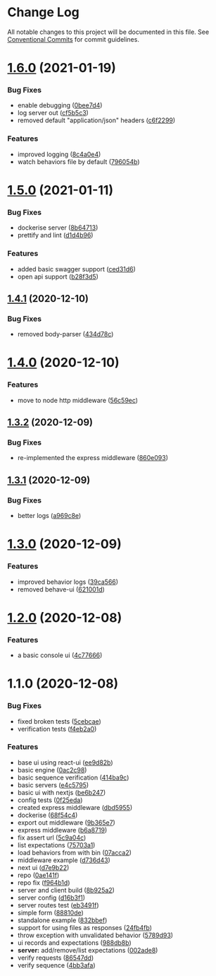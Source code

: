 # Change Log

All notable changes to this project will be documented in this file.
See [Conventional Commits](https://conventionalcommits.org) for commit guidelines.

# [1.6.0](https://github.com/sayjava/behave/compare/@sayjava/behave@1.5.0...@sayjava/behave@1.6.0) (2021-01-19)


### Bug Fixes

* enable debugging ([0bee7d4](https://github.com/sayjava/behave/commit/0bee7d458466ab3221eb870b2c3dfdab6142001a))
* log server out ([cf5b5c3](https://github.com/sayjava/behave/commit/cf5b5c3f27ee196ccadf654d9e7eaec195bb9d46))
* removed default "application/json" headers ([c6f2299](https://github.com/sayjava/behave/commit/c6f2299e0e86dd3b17c52e694270a4cc9f0b2afd))


### Features

* improved logging ([8c4a0e4](https://github.com/sayjava/behave/commit/8c4a0e486d0fceda1bd5efabe9ab26550ed4b625))
* watch behaviors file by default ([796054b](https://github.com/sayjava/behave/commit/796054b62a5a5b385261f3e99fb94033a9fb630c))





# [1.5.0](https://github.com/sayjava/behave/compare/@sayjava/behave@1.4.1...@sayjava/behave@1.5.0) (2021-01-11)


### Bug Fixes

* dockerise server ([8b64713](https://github.com/sayjava/behave/commit/8b647138460b8f67d3feac5ed37434986449be90))
* prettify and lint ([d1d4b96](https://github.com/sayjava/behave/commit/d1d4b96d8a26429bfa9aa1a224694d659b6956ef))


### Features

* added basic swagger support ([ced31d6](https://github.com/sayjava/behave/commit/ced31d6f4e94786346869fe42f3762d36a3e41c2))
* open api support ([b28f3d5](https://github.com/sayjava/behave/commit/b28f3d5e2cec91ee8ccf86e741bb08db4e2d09d8))





## [1.4.1](https://github.com/sayjava/behave/compare/@sayjava/behave@1.4.0...@sayjava/behave@1.4.1) (2020-12-10)


### Bug Fixes

* removed body-parser ([434d78c](https://github.com/sayjava/behave/commit/434d78c6be984e4421d5ecf773085fcb52ae3605))





# [1.4.0](https://github.com/sayjava/behave/compare/@sayjava/behave@1.3.2...@sayjava/behave@1.4.0) (2020-12-10)


### Features

* move to node http middleware ([56c59ec](https://github.com/sayjava/behave/commit/56c59ec8456b000ec309464e49d4226a86eca5ee))





## [1.3.2](https://github.com/sayjava/behave/compare/@sayjava/behave@1.3.1...@sayjava/behave@1.3.2) (2020-12-09)


### Bug Fixes

* re-implemented the express middleware ([860e093](https://github.com/sayjava/behave/commit/860e09377128c286da907d81873d05c1a19f36e9))





## [1.3.1](https://github.com/sayjava/behave/compare/@sayjava/behave@1.3.0...@sayjava/behave@1.3.1) (2020-12-09)


### Bug Fixes

* better logs ([a969c8e](https://github.com/sayjava/behave/commit/a969c8e2cf6782cf845271c749d9fe6a398a20e6))





# [1.3.0](https://github.com/sayjava/behave/compare/@sayjava/behave@1.2.0...@sayjava/behave@1.3.0) (2020-12-09)


### Features

* improved behavior logs ([39ca566](https://github.com/sayjava/behave/commit/39ca56673e50cea99db3d6dae22d7208c423130a))
* removed behave-ui ([621001d](https://github.com/sayjava/behave/commit/621001d449074ddfd22a77962240db3a58d97ea4))





# [1.2.0](https://github.com/sayjava/behave/compare/@sayjava/behave@1.1.0...@sayjava/behave@1.2.0) (2020-12-08)


### Features

* a basic console ui ([4c77666](https://github.com/sayjava/behave/commit/4c776666a446ffdd0ddf82bdbc23f17ffb578524))





# 1.1.0 (2020-12-08)


### Bug Fixes

* fixed broken tests ([5cebcae](https://github.com/sayjava/behave/commit/5cebcae500c97ab068bd624c52474306219ba97b))
* verification tests ([f4eb2a0](https://github.com/sayjava/behave/commit/f4eb2a0130d4a7da9fe1a3aa35be9edc2294ab7d))


### Features

* base ui using react-ui ([ee9d82b](https://github.com/sayjava/behave/commit/ee9d82bc48208b2c1d95c38bd34242e316ae32f8))
* basic engine ([0ac2c98](https://github.com/sayjava/behave/commit/0ac2c98a45e8cc7838ef1597b7e4ea868970ab44))
* basic sequence verification ([414ba9c](https://github.com/sayjava/behave/commit/414ba9c97f5f8d1f294e31598e09b2941210deb5))
* basic servers ([e4c5795](https://github.com/sayjava/behave/commit/e4c5795a99cf899ea7ecadb5f3d9f0f628b6862c))
* basic ui with nextjs ([be6b247](https://github.com/sayjava/behave/commit/be6b2479433777d53dc107ef9930b0cfbfb50307))
* config tests ([0f25eda](https://github.com/sayjava/behave/commit/0f25eda737a09605a7c42f7af19659d845b659f3))
* created express middleware ([dbd5955](https://github.com/sayjava/behave/commit/dbd5955ba04c933dc3854c390f0beef211ccef6c))
* dockerise ([68f54c4](https://github.com/sayjava/behave/commit/68f54c47bb4fa7c69fc95b1446e7ddd986575dc3))
* export out middleware ([9b365e7](https://github.com/sayjava/behave/commit/9b365e79034c3d8d7adf5e9799e834fbef009b43))
* express middleware ([b6a8719](https://github.com/sayjava/behave/commit/b6a87193e061e084dd1d8eef4f797e244459d319))
* fix assert url ([5c9a04c](https://github.com/sayjava/behave/commit/5c9a04c61d4d45ec5d9b53d049b917e05d92d2a7))
* list expectations ([75703a1](https://github.com/sayjava/behave/commit/75703a10c46c377b13e6b5b9ffba80c0797e1494))
* load behaviors from with bin ([07acca2](https://github.com/sayjava/behave/commit/07acca2a77558fdf5d7718441fe415781a20b833))
* middleware example ([d736d43](https://github.com/sayjava/behave/commit/d736d4349ab5d75c7549e451bc091cd00980aeb6))
* next ui ([d7e9b22](https://github.com/sayjava/behave/commit/d7e9b22b321c2f0cab64fb6ee0c4b1fae1d04063))
* repo ([0ae141f](https://github.com/sayjava/behave/commit/0ae141f2b0d5fd9c3bab2cf8ed2ca6faab7cc3eb))
* repo fix ([f964b1d](https://github.com/sayjava/behave/commit/f964b1dd19770adb928945b44d53db958c7721ce))
* server and client build ([8b925a2](https://github.com/sayjava/behave/commit/8b925a2e69aee3eec97e4d7f8b6daeff44fe9b35))
* server config ([d16b3f1](https://github.com/sayjava/behave/commit/d16b3f14d5e14a126a0d9e51244fb6ac0bcf1ce5))
* server routes test ([eb3491f](https://github.com/sayjava/behave/commit/eb3491f34cc945966367b91dc61f58ea01b6e955))
* simple form ([88810de](https://github.com/sayjava/behave/commit/88810de96732914cdad0b4cf5fa5347ace605219))
* standalone example ([832bbef](https://github.com/sayjava/behave/commit/832bbef7c04b149dd9c3ca6f6928901e24a7146c))
* support for using files as responses ([24fb4fb](https://github.com/sayjava/behave/commit/24fb4fb1cd2ff40905b9f530d1e9f25e5835b011))
* throw exception with unvalidated behavior ([5789d93](https://github.com/sayjava/behave/commit/5789d930667b96f609fb24f6c5ce4fb14fd24543))
* ui records and expectations ([988db8b](https://github.com/sayjava/behave/commit/988db8b5ccc02e757b6adc953c54a7d99a1026e1))
* **server:** add/remove/list expectations ([002ade8](https://github.com/sayjava/behave/commit/002ade85205d30cc4bb42321f9f2e393e4dbf631))
* verify requests ([86547dd](https://github.com/sayjava/behave/commit/86547dda24d3e61d6452295bbc2ae242d9cf30dd))
* verify sequence ([4bb3afa](https://github.com/sayjava/behave/commit/4bb3afa2f651c8ac91ca26f6349f161c9b203a4b))

